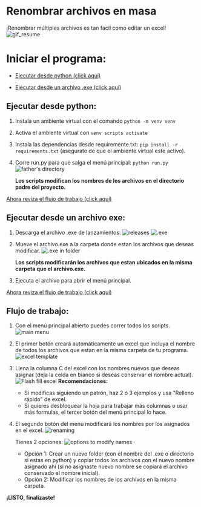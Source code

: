 # Renombrar archivos en masa
¡Renombrar múltiples archivos es tan facil como editar un excel!
![gif_resume](https://github.com/user-attachments/assets/1f7a9477-ddc0-4e3f-a747-4d48567e4b85)



# Iniciar el programa:
- [Ejecutar desde python (click aquí)](#ejecutar-desde-python)

- [Ejecutar desde un archivo .exe (click aquí)](#ejecutar-desde-un-archivo-exe)

## Ejecutar desde python:
1. Instala un ambiente virtual con el comando `python -m venv venv`

2. Activa el ambiente virtual con `venv scripts activate`

3. Instala las dependencias desde requiremente.txt: `pip install -r requirements.txt` 
(asegurate de que el ambiente virtual este activo).

4. Corre run.py para que salga el menú principal: `python run.py` 
    ![father's directory](https://github.com/user-attachments/assets/efa73448-b450-4e51-a26c-c2f8ebb882a7)

    **Los scripts modifican los nombres de los archivos en el directorio padre del proyecto.**


[Ahora reviza el flujo de trabajo (click aquí)](#flujo-de-trabajo)





## Ejecutar desde un archivo exe:
1. Descarga el archivo .exe de lanzamientos:
    ![releases](https://github.com/user-attachments/assets/479ec700-56e1-4bf9-9d80-77743b8a1fbd)
    ![.exe](https://github.com/user-attachments/assets/57da40c2-41f7-4e71-b459-d785acd136d1)

2. Mueve el archivo.exe a la carpeta donde estan los archivos que deseas modificar.
    ![.exe in folder](https://github.com/user-attachments/assets/6e2859e6-dd8c-454d-ba5f-fef4369deb43)

    **Los scripts modificarán los archivos que estan ubicados en la misma carpeta que el archivo.exe.**

3. Ejecuta el archivo para abrir el menú principal.



[Ahora reviza el flujo de trabajo (click aquí)](#flujo-de-trabajo)




## Flujo de trabajo:
1. Con el menú principal abierto puedes correr todos los scripts.
    ![main menu](https://github.com/user-attachments/assets/9e9d432d-d3e2-4f8a-a4c4-dea361f054b3)

2. El primer botón creará automáticamente un excel que incluya el nombre de todos los archivos que estan en la misma carpeta de tu programa.
    ![excel template](https://github.com/user-attachments/assets/c43eb533-498d-46a5-87d3-1ab98e0f8348)

3. Llena la columna C del excel con los nombres nuevos que deseas asignar (deja la celda en blanco si deseas conservar el nombre actual).
    ![Flash fill excel](https://github.com/user-attachments/assets/ec5e8c1a-dc87-49f7-bff6-abe98b32a57c)
    **Recomendaciones:** 
    - Si modificas siguiendo un patrón, haz 2 ó 3 ejemplos y usa "Relleno rápido" de excel.
    - Si quieres desbloquear la hoja para trabajar más columnas o usar más formulas, el tercer botón del menú principal lo hace.
    

4. El segundo botón del menú modificará los nombres por los asignados en el excel.
    ![renaming](https://github.com/user-attachments/assets/e8aa9663-363b-4297-aa6f-55cae6d83c77)


    Tienes 2 opciones:
    ![options to modify names](https://github.com/user-attachments/assets/8d4136fe-5dc2-43c5-875a-fc729e16124d)
    - Opción 1: Crear un nuevo folder (con el nombre del .exe o directorio si estas en python) y copiar todos los archivos con el nuevo nombre asignado ahí (si no asignaste nuevo nombre se copiará el archivo conservado el nombre inicial).
    - Opción 2: Modificar los nombres de los archivos en la misma carpeta.


**¡LISTO, finalizaste!**













